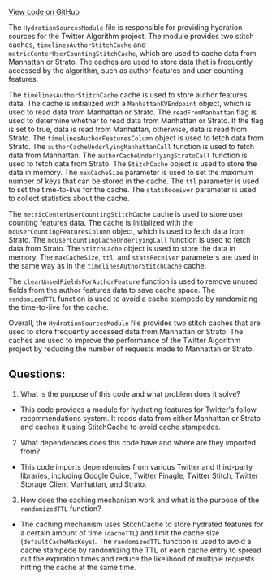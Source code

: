 [View code on GitHub](https://github.com/misbahsy/the-algorithm/follow-recommendations-service/common/src/main/scala/com/twitter/follow_recommendations/common/feature_hydration/sources/HydrationSourcesModule.scala)

The `HydrationSourcesModule` file is responsible for providing hydration sources for the Twitter Algorithm project. The module provides two stitch caches, `timelinesAuthorStitchCache` and `metricCenterUserCountingStitchCache`, which are used to cache data from Manhattan or Strato. The caches are used to store data that is frequently accessed by the algorithm, such as author features and user counting features. 

The `timelinesAuthorStitchCache` cache is used to store author features data. The cache is initialized with a `ManhattanKVEndpoint` object, which is used to read data from Manhattan or Strato. The `readFromManhattan` flag is used to determine whether to read data from Manhattan or Strato. If the flag is set to true, data is read from Manhattan, otherwise, data is read from Strato. The `timelinesAuthorFeaturesColumn` object is used to fetch data from Strato. The `authorCacheUnderlyingManhattanCall` function is used to fetch data from Manhattan. The `authorCacheUnderlyingStratoCall` function is used to fetch data from Strato. The `StitchCache` object is used to store the data in memory. The `maxCacheSize` parameter is used to set the maximum number of keys that can be stored in the cache. The `ttl` parameter is used to set the time-to-live for the cache. The `statsReceiver` parameter is used to collect statistics about the cache.

The `metricCenterUserCountingStitchCache` cache is used to store user counting features data. The cache is initialized with the `mcUserCountingFeaturesColumn` object, which is used to fetch data from Strato. The `mcUserCountingCacheUnderlyingCall` function is used to fetch data from Strato. The `StitchCache` object is used to store the data in memory. The `maxCacheSize`, `ttl`, and `statsReceiver` parameters are used in the same way as in the `timelinesAuthorStitchCache` cache.

The `clearUnsedFieldsForAuthorFeature` function is used to remove unused fields from the author features data to save cache space. The `randomizedTTL` function is used to avoid a cache stampede by randomizing the time-to-live for the cache.

Overall, the `HydrationSourcesModule` file provides two stitch caches that are used to store frequently accessed data from Manhattan or Strato. The caches are used to improve the performance of the Twitter Algorithm project by reducing the number of requests made to Manhattan or Strato.
## Questions: 
 1. What is the purpose of this code and what problem does it solve?
- This code provides a module for hydrating features for Twitter's follow recommendations system. It reads data from either Manhattan or Strato and caches it using StitchCache to avoid cache stampedes.

2. What dependencies does this code have and where are they imported from?
- This code imports dependencies from various Twitter and third-party libraries, including Google Guice, Twitter Finagle, Twitter Stitch, Twitter Storage Client Manhattan, and Strato.

3. How does the caching mechanism work and what is the purpose of the `randomizedTTL` function?
- The caching mechanism uses StitchCache to store hydrated features for a certain amount of time (`cacheTTL`) and limit the cache size (`defaultCacheMaxKeys`). The `randomizedTTL` function is used to avoid a cache stampede by randomizing the TTL of each cache entry to spread out the expiration times and reduce the likelihood of multiple requests hitting the cache at the same time.
